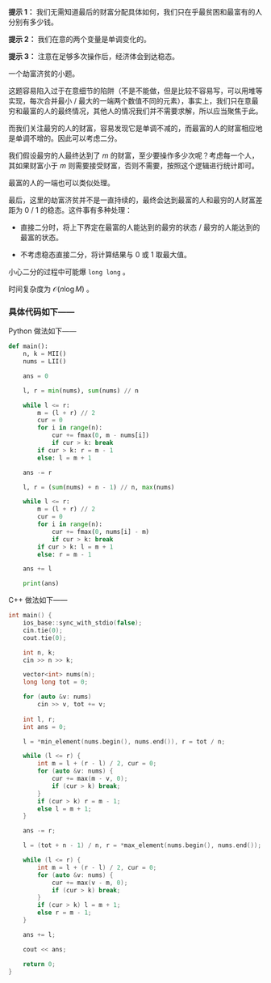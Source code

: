 **提示 1：** 我们无需知道最后的财富分配具体如何，我们只在乎最贫困和最富有的人分别有多少钱。

**提示 2：** 我们在意的两个变量是单调变化的。

**提示 3：** 注意在足够多次操作后，经济体会到达稳态。

一个劫富济贫的小题。

这题容易陷入过于在意细节的陷阱（不是不能做，但是比较不容易写，可以用堆等实现，每次合并最小 / 最大的一端两个数值不同的元素），事实上，我们只在意最穷和最富的人的最终情况，其他人的情况我们并不需要求解，所以应当聚焦于此。

而我们关注最穷的人的财富，容易发现它是单调不减的，而最富的人的财富相应地是单调不增的。因此可以考虑二分。

我们假设最穷的人最终达到了 $m$ 的财富，至少要操作多少次呢？考虑每一个人，其如果财富小于 $m$ 则需要接受财富，否则不需要，按照这个逻辑进行统计即可。

最富的人的一端也可以类似处理。

最后，这里的劫富济贫并不是一直持续的，最终会达到最富的人和最穷的人财富差距为 $0$ / $1$ 的稳态。这件事有多种处理：

- 直接二分时，将上下界定在最富的人能达到的最穷的状态 / 最穷的人能达到的最富的状态。

- 不考虑稳态直接二分，将计算结果与 $0$ 或 $1$ 取最大值。

小心二分的过程中可能爆 `long long` 。

时间复杂度为 $\mathcal{O}(n\log M)$ 。

### 具体代码如下——

Python 做法如下——

```Python []
def main():
    n, k = MII()
    nums = LII()

    ans = 0

    l, r = min(nums), sum(nums) // n

    while l <= r:
        m = (l + r) // 2
        cur = 0
        for i in range(n):
            cur += fmax(0, m - nums[i])
            if cur > k: break
        if cur > k: r = m - 1
        else: l = m + 1

    ans -= r

    l, r = (sum(nums) + n - 1) // n, max(nums)

    while l <= r:
        m = (l + r) // 2
        cur = 0
        for i in range(n):
            cur += fmax(0, nums[i] - m)
            if cur > k: break
        if cur > k: l = m + 1
        else: r = m - 1

    ans += l

    print(ans)
```

C++ 做法如下——

```cpp []
int main() {
    ios_base::sync_with_stdio(false);
    cin.tie(0);
    cout.tie(0);

    int n, k;
    cin >> n >> k;

    vector<int> nums(n);
    long long tot = 0;

    for (auto &v: nums)
        cin >> v, tot += v;
    
    int l, r;
    int ans = 0;

    l = *min_element(nums.begin(), nums.end()), r = tot / n;

    while (l <= r) {
        int m = l + (r - l) / 2, cur = 0;
        for (auto &v: nums) {
            cur += max(m - v, 0);
            if (cur > k) break;
        }
        if (cur > k) r = m - 1;
        else l = m + 1;
    }

    ans -= r;

    l = (tot + n - 1) / n, r = *max_element(nums.begin(), nums.end());

    while (l <= r) {
        int m = l + (r - l) / 2, cur = 0;
        for (auto &v: nums) {
            cur += max(v - m, 0);
            if (cur > k) break;
        }
        if (cur > k) l = m + 1;
        else r = m - 1;
    }

    ans += l;

    cout << ans;

    return 0;
}
```
